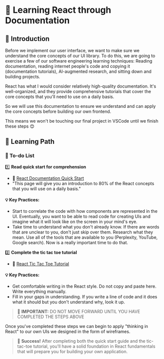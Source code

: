 # 🚀 Learning React through Documentation

## 📌 Introduction

Before we implement our user interface, we want to make sure we understand the core concepts of our UI library. To do this, we are going to exercise a few of our software engineering learning techniques: Reading documentation, reading internet people's code and copying it (documentation tutorials), AI-augmented research, and sitting down and building projects.

React has what I would consider relatively high-quality documentation. It's well-organized, and they provide comprehensive tutorials that cover the core concepts that you'll need to use on a daily basis.

So we will use this documentation to ensure we understand and can apply the core concepts before building our own frontend.

This means we won't be touching our final project in VSCode until we finish these steps 😊

## 📌 Learning Path

### 🔹 To-do List

1️⃣ **Read quick start for comprehension**
   - 🔗 [React Documentation Quick Start](https://react.dev/learn)
   - "This page will give you an introduction to 80% of the React concepts that you will use on a daily basis."

   #### 💡 Key Practices:
   - Start to correlate the code with how components are represented in the UI. Eventually, you want to be able to read code for creating UIs and imagine what it will look like on the screen in your mind's eye.
   - Take time to understand what you don't already know. If there are words that are unclear to you, don't just skip over them. Research what they mean. Use all of the tools that are available to you (Perplexity, YouTube, Google search). Now is a really important time to do that.

2️⃣ **Complete the tic tac toe tutorial**
   - 🔗 [React Tic Tac Toe Tutorial](https://react.dev/learn/tutorial-tic-tac-toe)

   #### 💡 Key Practices:
   - Get comfortable writing in the React style. Do not copy and paste here. Write everything manually.
   - Fill in your gaps in understanding. If you write a line of code and it does what it should but you don't understand why, look it up.

> 🚨 **IMPORTANT:** DO NOT MOVE FORWARD UNTIL YOU HAVE COMPLETED THE STEPS ABOVE

Once you've completed these steps we can begin to apply "thinking in React" to our own UIs we designed in the form of wireframes.

> 🎯 **Success!** After completing both the quick start guide and the tic-tac-toe tutorial, you'll have a solid foundation in React fundamentals that will prepare you for building your own application.
